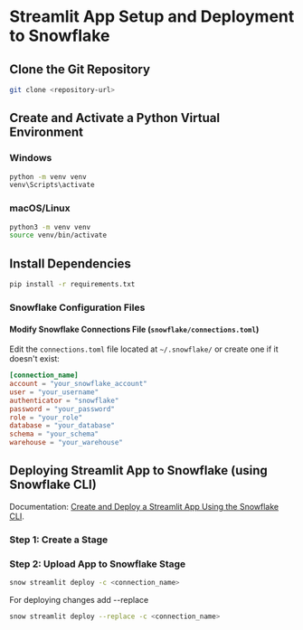 # Streamlit App Setup and Deployment to Snowflake

## Clone the Git Repository
```sh
git clone <repository-url>
```

## Create and Activate a Python Virtual Environment

### Windows
```sh
python -m venv venv
venv\Scripts\activate
```

### macOS/Linux
```sh
python3 -m venv venv
source venv/bin/activate
```

## Install Dependencies
```sh
pip install -r requirements.txt
```

### Snowflake Configuration Files

#### Modify Snowflake Connections File (`snowflake/connections.toml`)
Edit the `connections.toml` file located at `~/.snowflake/` or create one if it doesn't exist:

```toml
[connection_name]
account = "your_snowflake_account"
user = "your_username"
authenticator = "snowflake"
password = "your_password"
role = "your_role"
database = "your_database"
schema = "your_schema"
warehouse = "your_warehouse"
```

## Deploying Streamlit App to Snowflake (using Snowflake CLI)

Documentation: [Create and Deploy a Streamlit App Using the Snowflake CLI](https://docs.snowflake.com/en/developer-guide/streamlit/create-streamlit-snowflake-cli).

### Step 1: Create a Stage

### Step 2: Upload App to Snowflake Stage
```sh
snow streamlit deploy -c <connection_name>
```
For deploying changes add --replace
```sh
snow streamlit deploy --replace -c <connection_name>
```
